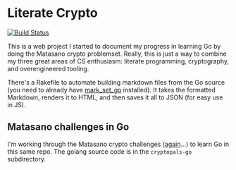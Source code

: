 # Literate Crypto


[![Build
Status](https://travis-ci.org/aliceriot/literate-crypto.svg?branch=master)](https://travis-ci.org/aliceriot/literate-crypto)

This is a web project I started to document my progress in learning Go by
doing the Matasano crypto problemset. Really, this is just a way to
combine my three great areas of CS enthusiasm: literate programming,
cryptography, and overengineered tooling.

There's a Rakefile to automate building markdown files from the Go source
(you need to already have
[mark_set_go](https://github.com/aliceriot/mark_set_go) installed). It
takes the formatted Markdown, renders it to HTML, and then saves it all to
JSON (for easy use in JS).

## Matasano challenges in Go

I'm working through the Matasano crypto challenges
([again](https://github.com/aliceriot/CryptoPals)...) to learn Go in this
same repo. The golang source code is in the `cryptopals-go` subdirectory.
